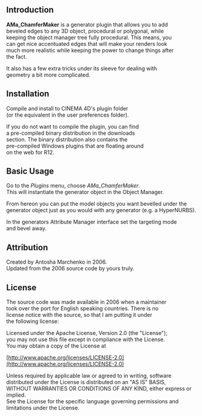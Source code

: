 Introduction
------------

**AMa_ChamferMaker** is a generator plugin that allows you to add  
beveled edges to any 3D object, procedural or polygonal, while  
keeping the object manager tree fully procedural. This means, you  
can get nice accentuated edges that will make your renders look  
much more realistic while keeping the power to change things after  
the fact.

It also has a few extra tricks under its sleeve for dealing with  
geometry a bit more complicated.

Installation
------------

Compile and install to CINEMA 4D's plugin folder  
(or the equivalent in the user preferences folder).

If you do not want to compile the plugin, you can find  
a pre-compiled binary distribution in the downloads  
section. The binary distribution also contains the  
pre-compiled Windows plugins that are floating around  
on the web for R12.


Basic Usage
-----------

Go to the *Plugins* menu, choose *AMa_ChamferMaker*.  
This will instantiate the generator object in the Object Manager.  

From hereon you can put the model objects you want bevelled under the  
generator object just as you would with any generator (e.g. a HyperNURBS).

In the generators Attribute Manager interface set the targeting mode  
and bevel away.


Attribution
-----------

Created by Antosha Marchenko in 2006.  
Updated from the 2006 source code by yours truly.


License
-------

The source code was made available in 2006 when a maintainer  
took over the port for English speaking countries. There is no  
license notice with the source, so that I am putting it under  
the following license:

Licensed under the Apache License, Version 2.0 (the "License");  
you may not use this file except in compliance with the License.  
You may obtain a copy of the License at

[http://www.apache.org/licenses/LICENSE-2.0](http://www.apache.org/licenses/LICENSE-2.0)

Unless required by applicable law or agreed to in writing, software  
distributed under the License is distributed on an "AS IS" BASIS,  
WITHOUT WARRANTIES OR CONDITIONS OF ANY KIND, either express or implied.  
See the License for the specific language governing permissions and  
limitations under the License.  
